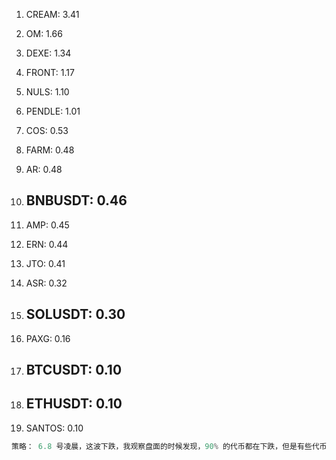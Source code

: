 1. CREAM: 3.41

2. OM: 1.66

3. DEXE: 1.34

4. FRONT: 1.17

5. NULS: 1.10

6. PENDLE: 1.01

7. COS: 0.53

8. FARM: 0.48

9. AR: 0.48

10. ## BNBUSDT: 0.46

11. AMP: 0.45

12. ERN: 0.44

13. JTO: 0.41

14. ASR: 0.32

15. ## SOLUSDT: 0.30

16. PAXG: 0.16

17. ## **BTCUSDT: 0.10**

18. ## ETHUSDT: 0.10

19. SANTOS: 0.10

    



```python
策略： 6.8 号凌晨，这波下跌，我观察盘面的时候发现，90% 的代币都在下跌，但是有些代币，没有下跌，下跌的速度非常快，大概1个小时所有的代币，都已经有了反应：利用这个策略，我分析了，345 月份，在1小时的数据，如果90%的代币，都在下跌，找到不跌的，按照次数排列，做好找到了一部分代币，上图是3.1买入，5.31号卖出。对比btc eth bnb sol 的收益率
```





